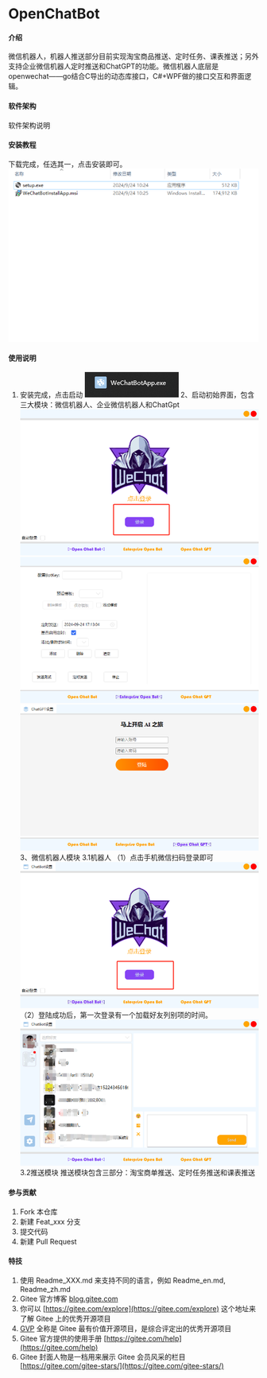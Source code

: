 # OpenChatBot

#### 介绍
微信机器人，机器人推送部分目前实现淘宝商品推送、定时任务、课表推送；另外支持企业微信机器人定时推送和ChatGPT的功能。微信机器人底层是openwechat——go结合C导出的动态库接口，C#+WPF做的接口交互和界面逻辑。

#### 软件架构
软件架构说明


#### 安装教程
下载完成，任选其一，点击安装即可。
![输入图片说明](image0.png)

#### 使用说明

1.  安装完成，点击启动
![输入图片说明](image1.png)
2、启动初始界面，包含三大模块：微信机器人、企业微信机器人和ChatGpt
![输入图片说明](image.png)
![输入图片说明](image2.png)
![输入图片说明](image3.png)
3、微信机器人模块
3.1机器人
（1）点击手机微信扫码登录即可
![输入图片说明](image4.png)
（2）登陆成功后，第一次登录有一个加载好友列别项的时间。
![输入图片说明](image5.png)
3.2推送模块
推送模块包含三部分：淘宝商单推送、定时任务推送和课表推送



#### 参与贡献

1.  Fork 本仓库
2.  新建 Feat_xxx 分支
3.  提交代码
4.  新建 Pull Request


#### 特技

1.  使用 Readme\_XXX.md 来支持不同的语言，例如 Readme\_en.md, Readme\_zh.md
2.  Gitee 官方博客 [blog.gitee.com](https://blog.gitee.com)
3.  你可以 [https://gitee.com/explore](https://gitee.com/explore) 这个地址来了解 Gitee 上的优秀开源项目
4.  [GVP](https://gitee.com/gvp) 全称是 Gitee 最有价值开源项目，是综合评定出的优秀开源项目
5.  Gitee 官方提供的使用手册 [https://gitee.com/help](https://gitee.com/help)
6.  Gitee 封面人物是一档用来展示 Gitee 会员风采的栏目 [https://gitee.com/gitee-stars/](https://gitee.com/gitee-stars/)

